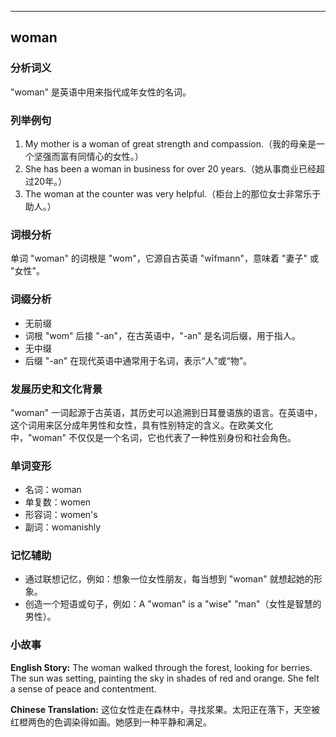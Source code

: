 
---------------
## woman
### 分析词义
"woman" 是英语中用来指代成年女性的名词。

### 列举例句
1. My mother is a woman of great strength and compassion.（我的母亲是一个坚强而富有同情心的女性。）
2. She has been a woman in business for over 20 years.（她从事商业已经超过20年。）
3. The woman at the counter was very helpful.（柜台上的那位女士非常乐于助人。）

### 词根分析
单词 "woman" 的词根是 "wom"，它源自古英语 "wīfmann"，意味着 "妻子" 或 "女性"。

### 词缀分析
- 无前缀
- 词根 "wom" 后接 "-an"，在古英语中，"-an" 是名词后缀，用于指人。
- 无中缀
- 后缀 "-an" 在现代英语中通常用于名词，表示“人”或“物”。

### 发展历史和文化背景
"woman" 一词起源于古英语，其历史可以追溯到日耳曼语族的语言。在英语中，这个词用来区分成年男性和女性，具有性别特定的含义。在欧美文化中，"woman" 不仅仅是一个名词，它也代表了一种性别身份和社会角色。

### 单词变形
- 名词：woman
- 单复数：women
- 形容词：women's
- 副词：womanishly

### 记忆辅助
- 通过联想记忆，例如：想象一位女性朋友，每当想到 "woman" 就想起她的形象。
- 创造一个短语或句子，例如：A "woman" is a "wise" "man"（女性是智慧的男性）。

### 小故事
**English Story:**
The woman walked through the forest, looking for berries. The sun was setting, painting the sky in shades of red and orange. She felt a sense of peace and contentment.

**Chinese Translation:**
这位女性走在森林中，寻找浆果。太阳正在落下，天空被红橙两色的色调染得如画。她感到一种平静和满足。

